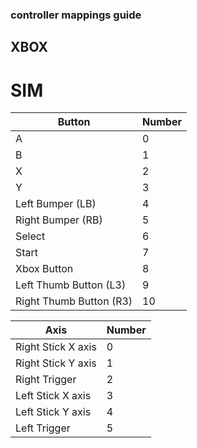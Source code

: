 ### controller mappings guide

## XBOX

# SIM

| Button                  | Number |
| ----------------------- | ------ |
| A                       | 0      |
| B                       | 1      |
| X                       | 2      |
| Y                       | 3      |
| Left Bumper (LB)        | 4      |
| Right Bumper (RB)       | 5      |
| Select                  | 6      |
| Start                   | 7      |
| Xbox Button             | 8      |
| Left Thumb Button (L3)  | 9      |
| Right Thumb Button (R3) | 10     |

| Axis               | Number |
| ------------------ | ------ |
| Right Stick X axis | 0      |
| Right Stick Y axis | 1      |
| Right Trigger      | 2      |
| Left Stick X axis  | 3      |
| Left Stick Y axis  | 4      |
| Left Trigger       | 5      |
